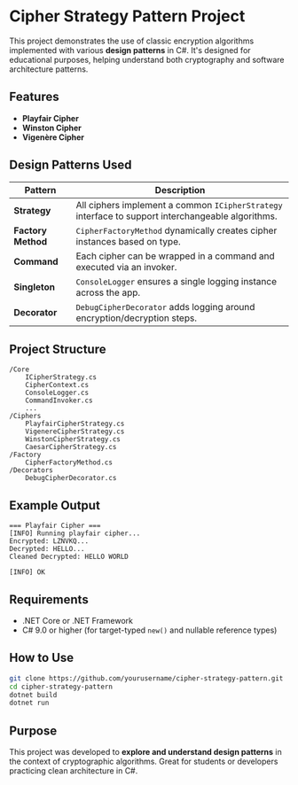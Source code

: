 # Cipher Strategy Pattern Project

This project demonstrates the use of classic encryption algorithms implemented with various **design patterns** in C#. It's designed for educational purposes, helping understand both cryptography and software architecture patterns.

## Features

- **Playfair Cipher**  
- **Winston Cipher**  
- **Vigenère Cipher**  

## Design Patterns Used

| Pattern     | Description |
|-------------|-------------|
| **Strategy** | All ciphers implement a common `ICipherStrategy` interface to support interchangeable algorithms. |
| **Factory Method** | `CipherFactoryMethod` dynamically creates cipher instances based on type. |
| **Command** | Each cipher can be wrapped in a command and executed via an invoker. |
| **Singleton** | `ConsoleLogger` ensures a single logging instance across the app. |
| **Decorator** | `DebugCipherDecorator` adds logging around encryption/decryption steps. |

## Project Structure

```
/Core
    ICipherStrategy.cs
    CipherContext.cs
    ConsoleLogger.cs
    CommandInvoker.cs
    ...
/Ciphers
    PlayfairCipherStrategy.cs
    VigenereCipherStrategy.cs
    WinstonCipherStrategy.cs
    CaesarCipherStrategy.cs
/Factory
    CipherFactoryMethod.cs
/Decorators
    DebugCipherDecorator.cs
```

## Example Output

```
=== Playfair Cipher ===
[INFO] Running playfair cipher...
Encrypted: LZNVKQ...
Decrypted: HELLO...
Cleaned Decrypted: HELLO WORLD

[INFO] OK
```

## Requirements

- .NET Core or .NET Framework
- C# 9.0 or higher (for target-typed `new()` and nullable reference types)

## How to Use

```bash
git clone https://github.com/yourusername/cipher-strategy-pattern.git
cd cipher-strategy-pattern
dotnet build
dotnet run
```

## Purpose

This project was developed to **explore and understand design patterns** in the context of cryptographic algorithms. Great for students or developers practicing clean architecture in C#.
